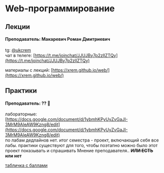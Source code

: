 # Web-программирование

## Лекции

#### Преподаватель: Макаревич Роман Дмитриевич

tg: [@ukcrem](https://t.me/ukcrem)  
чат в телеге: [https://t.me/joinchat/JJUJBy7p2zllZTQy](https://t.me/joinchat/JJUJBy7p2zllZTQy)

материалы с лекций: [https://xrem.github.io/web/](https://xrem.github.io/web/)

## Практики

#### Преподаватель: ?? 🧐 

лабораторные: [https://docs.google.com/document/d/1ybmhKPyUyZvGaJI-3MrM9AleAW9Kzng8/edit](https://docs.google.com/document/d/1ybmhKPyUyZvGaJI-3MrM9AleAW9Kzng8/edit)  
по лабам дедлайнов нет. итог семестра - проект, включающий себя все лабы. практики существуют для того, чтобы поэтапно можно было этот проект показывать и спрашивать Мнение преподавателя.. ~~**ИЛИ ЕСТЬ**~~ **или нет**

[табличка с баллами](https://docs.google.com/spreadsheets/d/1VBCmOBYS0omDvJYy6Av8G2KIFhmpFFGYBxZQQeJ8AuU/edit#gid=417625292)

